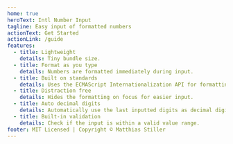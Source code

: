 ```yaml
---
home: true
heroText: Intl Number Input
tagline: Easy input of formatted numbers
actionText: Get Started
actionLink: /guide
features:
  - title: Lightweight
    details: Tiny bundle size.
  - title: Format as you type
    details: Numbers are formatted immediately during input.
  - title: Built on standards
    details: Uses the ECMAScript Internationalization API for formatting.
  - title: Distraction free
    details: Hides the formatting on focus for easier input.
  - title: Auto decimal digits
    details: Automatically use the last inputted digits as decimal digits.
  - title: Built-in validation
    details: Check if the input is within a valid value range.
footer: MIT Licensed | Copyright © Matthias Stiller
---
```

